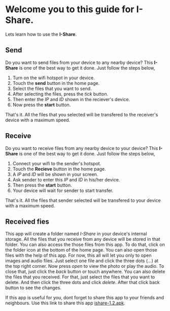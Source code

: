 # Welcome you to this guide for I-Share.
 Lets learn how to use the **I-Share**.
## Send
 Do you want to send files from your device to any nearby device? This **I-Share** is one of the best way to get it done.
Just follow the steps below,
1. Turn on the wifi hotspot in your device.
2. Touch the **send** button in the home page.
3. Select the files that you want to send.
4. After selecting the files, press the *tick* button.
5. Then enter the *IP* and *ID* shown in the reciever's device.
6. Now press the **start** button.

That's it. All the files that you selected will be transfered to the receiver's device with a maximum speed.

## Receive
 Do you want to receive files from any nearby device to your device? This **I-Share** is one of the best way to get it done.
Just follow the steps below,
1. Connect your wifi to the sender's hotspot.
2. Touch the **Recieve** button in the home page.
3. A *IP* and *ID* will be shown in your screen.
4. Ask sender to enter this *IP* and *ID* in his/her device.
5. Then press the **start** button.
6. Your device will wait for sender to start transfer.

That's it. All the files that sender selected will be transfered to your device with a maximum speed.

## Received fies
 This app will create a folder named *I-Share* in your device's internal storage.
All the files that you receive from any device will be stored in that folder.
You can also access the those files from this app.
To do that, click on the folder icon at the bottom of the home page.
You can also open those files with the help of this app. For now, this all will let you only to open images and audio files. Just select one file and click the three dots (...) at the top right corner. Now press *open* to view the photo or play the audio. To close that, just click the *back* button or touch anywhere.
You can also delete the files that you received. For that, just select the files that you want to delete. And then click the three dots and click *delete*. After that click back button to see the changes.

If this app is useful for you, dont forget to share this app to your friends and neighbours. Use this link to share this app [ishare-1.2.apk](https://github.com/Rajesh-JP/I-Share-Guide/releases/download/I-Share-v1.2/ishare-v1.2.apk).
